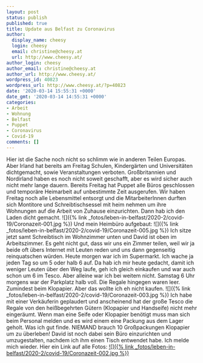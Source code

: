 ```yaml
---
layout: post
status: publish
published: true
title: Update aus Belfast zu Coronavirus
author:
  display_name: cheesy
  login: cheesy
  email: christine@cheesy.at
  url: http://www.cheesy.at/
author_login: cheesy
author_email: christine@cheesy.at
author_url: http://www.cheesy.at/
wordpress_id: 40823
wordpress_url: http://www.cheesy.at/?p=40823
date: '2020-03-14 15:55:31 +0000'
date_gmt: '2020-03-14 14:55:31 +0000'
categories:
- Arbeit
- Wohnung
- Belfast
- Puppet
- Coronavirus
- Covid-19
comments: []
---
```

Hier ist die Sache noch nicht so schlimm wie in anderen Teilen Europas. Aber Irland hat bereits am Freitag Schulen, Kindergärten und Universitäten dichtgemacht, sowie Veranstaltungen verboten. Großbritannien und Nordirland haben es noch nicht soweit geschafft, aber es wird sicher auch nicht mehr lange dauern.
Bereits Freitag hat Puppet alle Büros geschlossen und temporäre Heimarbeit auf unbestimmte Zeit ausgerufen. Wir haben Freitag noch alle Lebensmittel entsorgt und die MitarbeiterInnen durften sich Montitore und Schreibtischsessel mit heim nehmen um ihre Wohnungen auf die Arbeit von Zuhause einzurichten.
Dann hab ich den Laden dicht gemacht.
![]({% link _fotos/leben-in-belfast/2020-2/covid-19/Coronazeit-001.jpg %})
Und mein Heimbüro aufgebaut:
![]({% link _fotos/leben-in-belfast/2020-2/covid-19/Coronazeit-005.jpg %})
Ich sitze jetzt samt Schreibtisch im Wohnzimmer unten und David ist oben im Arbeitszimmer. Es geht nicht gut, dass wir uns ein Zimmer teilen, weil wir ja beide oft übers Internet mit Leuten reden und uns dann gegenseitig reinquatschen würden.
Heute morgen war ich im Supermarkt. Ich wache ja jeden Tag so um 5 oder halb 6 auf. Da hab ich mir heute gedacht, damit ich weniger Leuten über den Weg laufe, geh ich gleich einkaufen und war auch schon um 6 im Tesco. Aber alleine war ich bei weitem nicht. Samstag 6 Uhr morgens war der Parkplatz halb voll.
Die Regale hingegen waren leer. Zumindest beim Klopapier. Aber das wollte ich eh nicht kaufen.
![]({% link _fotos/leben-in-belfast/2020-2/covid-19/Coronazeit-003.jpg %})
Ich habe mit einer Verkäuferin geplaudert und anscheinend hat der große Tesco die Regale von den heißbegehrten Gütern (Klopapier und Handseife) nicht mehr eingeräumt. Wenn man eine Seife oder Klopapier benötigt muss man sich beim Personal melden und es wird einem eine Packung aus dem Lager geholt. Was ich gut finde. NIEMAND brauch 10 Großpackungen Klopapier um zu überleben!
David ist noch dabei sein Büro einzurichten und umzugestalten, nachdem ich ihm einen Tisch entwendet habe.
Ich melde mich wieder. Hier ein Link auf alle Fotos:
[![]({% link _fotos/leben-in-belfast/2020-2/covid-19/Coronazeit-002.jpg %})](http://www.cheesy.at/fotos/leben-in-belfast/covid-19/)
